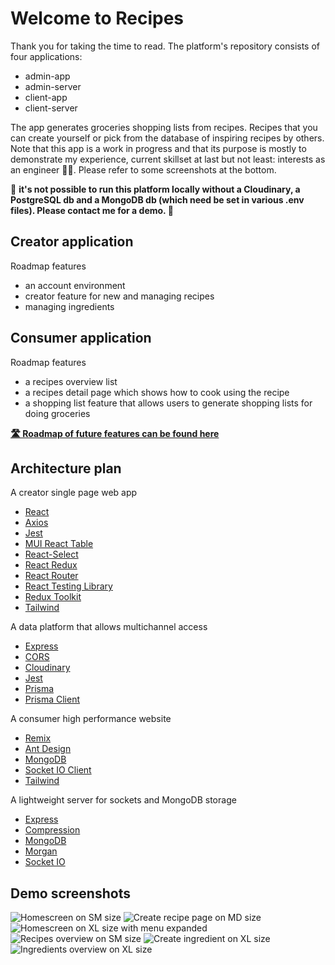 # Welcome to Recipes

Thank you for taking the time to read. The platform's repository consists of four applications:

- admin-app
- admin-server
- client-app
- client-server

The app generates groceries shopping lists from recipes. Recipes that you can create yourself or pick from the database of inspiring recipes by others. Note that this app is a work in progress and that its purpose is mostly to demonstrate my experience, current skillset at last but not least: interests as an engineer 🧑‍💻. Please refer to some screenshots at the bottom.

🎈 **it's not possible to run this platform locally without a Cloudinary, a PostgreSQL db and a MongoDB db (which need be set in various .env files). Please contact me for a demo. 🎈**

## Creator application

Roadmap features

- an account environment
- creator feature for new and managing recipes
- managing ingredients

## Consumer application

Roadmap features

- a recipes overview list
- a recipes detail page which shows how to cook using the recipe
- a shopping list feature that allows users to generate shopping lists for doing groceries

**[🛣️ Roadmap of future features can be found here](https://github.com/users/NouryJanse/projects/4)**

## Architecture plan

A creator single page web app

- [React](https://reactjs.org/)
- [Axios](https://www.npmjs.com/package/axios)
- [Jest](https://www.npmjs.com/package/jest)
- [MUI React Table](https://mui.com/material-ui/react-table/)
- [React-Select](https://www.npmjs.com/package/react-select)
- [React Redux](https://www.npmjs.com/package/react-redux)
- [React Router](https://www.npmjs.com/package/react-router)
- [React Testing Library](https://www.npmjs.com/package/@testing-library/react)
- [Redux Toolkit](https://www.npmjs.com/package/@reduxjs/toolkit)
- [Tailwind](https://www.npmjs.com/package/tailwindcss)

A data platform that allows multichannel access

- [Express](https://www.npmjs.com/package/express)
- [CORS](https://www.npmjs.com/package/cors)
- [Cloudinary](https://www.npmjs.com/package/cloudinary)
- [Jest](https://www.npmjs.com/package/jest)
- [Prisma](https://www.npmjs.com/package/prisma)
- [Prisma Client](https://www.npmjs.com/package/@prisma/client)

A consumer high performance website

- [Remix](https://www.npmjs.com/package/@remix-run/react)
- [Ant Design](https://www.npmjs.com/package/antd)
- [MongoDB](https://www.npmjs.com/package/mongodb)
- [Socket IO Client](https://www.npmjs.com/package/socket.io-client)
- [Tailwind](https://www.npmjs.com/package/tailwindcss)

A lightweight server for sockets and MongoDB storage

- [Express](https://www.npmjs.com/package/express)
- [Compression](https://www.npmjs.com/package/compression)
- [MongoDB](https://www.npmjs.com/package/mongodb)
- [Morgan](https://www.npmjs.com/package/morgan)
- [Socket IO](https://www.npmjs.com/package/socket.io)

## Demo screenshots

![Homescreen on SM size](screens/Home-SM.png?raw=true "Homescreen SM")
![Create recipe page on MD size](screens/CreateRecipe-MD.png?raw=true "Create recipe MD")
![Homescreen on XL size with menu expanded](screens/Home-XL.png?raw=true "Home XL")
![Recipes overview on SM size](screens/Recipes-SM.png?raw=true "Recipes SM")
![Create ingredient on XL size](screens/CreateIngredient-XL.png?raw=true "Create ingredient XL")
![Ingredients overview on XL size](screens/AllIngredients-XL.png?raw=true "All ingredients XL")
